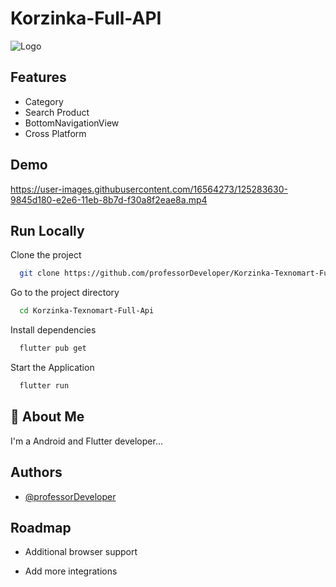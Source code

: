 
# Korzinka-Full-API



![Logo](https://user-images.githubusercontent.com/108933534/223389983-245669ae-b54e-4258-a1ec-6a98a9b5bfeb.jpg)


## Features

- Category
- Search Product
- BottomNavigationView 
- Cross Platform


## Demo

https://user-images.githubusercontent.com/16564273/125283630-9845d180-e2e6-11eb-8b7d-f30a8f2eae8a.mp4
    
## Run Locally

Clone the project

```bash
  git clone https://github.com/professorDeveloper/Korzinka-Texnomart-Full-Api
```

Go to the project directory

```bash
  cd Korzinka-Texnomart-Full-Api
```

Install dependencies

```bash
  flutter pub get
```

Start the Application

```bash
  flutter run
```


## 🚀 About Me
I'm a Android and Flutter  developer...


## Authors

- [@professorDeveloper](https://www.github.com/professorDeveloper)


## Roadmap

- Additional browser support

- Add more integrations

